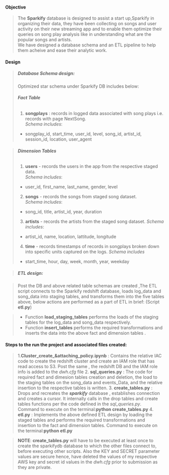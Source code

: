 #### **Objective**
>  
> The **Sparkify** database is designed to assist a start up,Sparkify in organizing their data, they have been collecting on songs and user activity on their new streaming app and to enable them optimize their queries on song play analysis like in understanding what are the popular songs and artists.  
> We have designed a database schema and an ETL pipeline to help them acheive and ease their analytic work.


#### **Design**
>
>##### **Database Schema design:**
>
>Optimized star schema under Sparkify DB includes below:
>###### **_Fact Table_**
>1. __songplays__ : records in logged data associated with song plays i.e. records with page NextSong.   
>_Schema includes_:
>  - songplay_id, start_time, user_id, level, song_id, artist_id, session_id, location, user_agent

>###### **_Dimension Tables_**
> 1. __users__ - records the users in the app from the respective staged data.  
>_Schema includes_:
>  - user_id, first_name, last_name, gender, level
> 2. __songs__ - records the songs from staged song dataset.  
>_Schema includes_:
>  - song_id, title, artist_id, year, duration
> 3. __artists__ - records the artists from the staged song dataset.
>_Schema includes_:
>  - artist_id, name, location, lattitude, longitude
> 4. __time__ - records timestamps of records in songplays broken down into specific units captured on the logs.
>_Schema includes_
>  - start_time, hour, day, week, month, year, weekday

>##### **ETL design:**

>Post the DB and above related table schemas are created ,The ETL script connects to the Sparkify redshift database, loads log_data and song_data into staging tables, and transforms them into the five tables above, below actions are performed as a part of ETL in brief: (Script **etl.py**)  

>- Function **load_staging_tables** performs the loads of the staging tables for the log_data and song_data respectively.
>- Function **insert_tables** performs the required transformations and inserts the data into the above fact and dimension tables .


#### **Steps to the run the project and associated files created:**

>1.**Cluster_create_&attaching_policy.ipynb** : Contains the relative IAC code to create the redshift cluster and create an IAM role that has read access to S3. Post the same , the redshift DB and the IAM role info is added to the *dwh.cfg* file
>2. **sql_queries.py** : The code for required fact and dimesion tables creation and deletion, the load to the staging tables on the song_data and events_Data, and the relative insertion to the respective tables is written.
>3. **create_tables.py** : Drops and recreates the **_sparkify_** database , establishes connection and creates a cursor. It internally calls in the drop tables and create tables functions per the code defined in the _sql_queries.py_.  
Command to execute on the terminal:**python create_tables.py**
>4. **etl.py** : Implements the above defined ETL design by loading the staged tables and performs the required transformations and insertion to the fact and dimension tables.
Command to execute on the terminal:**python etl.py**



>**NOTE**: **create_tables.py** will have to be executed at least once to create the sparkifydb database to which the other files connect to, before executing other scripts. Also the KEY and SECRET parameter values are secure hence, have deleted the values of my respective AWS key and secret id values in the *dwh.cfg* prior to submission as they are private.

